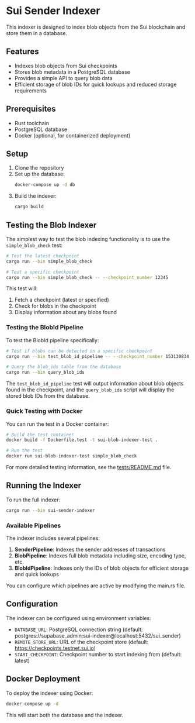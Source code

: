 # Sui Sender Indexer

This indexer is designed to index blob objects from the Sui blockchain and store them in a database.

## Features

- Indexes blob objects from Sui checkpoints
- Stores blob metadata in a PostgreSQL database
- Provides a simple API to query blob data
- Efficient storage of blob IDs for quick lookups and reduced storage requirements

## Prerequisites

- Rust toolchain
- PostgreSQL database
- Docker (optional, for containerized deployment)

## Setup

1. Clone the repository
2. Set up the database:
   ```bash
   docker-compose up -d db
   ```
3. Build the indexer:
   ```bash
   cargo build
   ```

## Testing the Blob Indexer

The simplest way to test the blob indexing functionality is to use the `simple_blob_check` test:

```bash
# Test the latest checkpoint
cargo run --bin simple_blob_check

# Test a specific checkpoint
cargo run --bin simple_blob_check -- --checkpoint_number 12345
```

This test will:
1. Fetch a checkpoint (latest or specified)
2. Check for blobs in the checkpoint
3. Display information about any blobs found

### Testing the BlobId Pipeline

To test the BlobId pipeline specifically:

```bash
# Test if blobs can be detected in a specific checkpoint
cargo run --bin test_blob_id_pipeline -- --checkpoint_number 153130834

# Query the blob_ids table from the database
cargo run --bin query_blob_ids
```

The `test_blob_id_pipeline` test will output information about blob objects found in the checkpoint, and the `query_blob_ids` script will display the stored blob IDs from the database.

### Quick Testing with Docker

You can run the test in a Docker container:

```bash
# Build the test container
docker build -f Dockerfile.test -t sui-blob-indexer-test .

# Run the test
docker run sui-blob-indexer-test simple_blob_check
```

For more detailed testing information, see the [tests/README.md](tests/README.md) file.

## Running the Indexer

To run the full indexer:

```bash
cargo run --bin sui-sender-indexer
```

### Available Pipelines

The indexer includes several pipelines:

1. **SenderPipeline**: Indexes the sender addresses of transactions
2. **BlobPipeline**: Indexes full blob metadata including size, encoding type, etc.
3. **BlobIdPipeline**: Indexes only the IDs of blob objects for efficient storage and quick lookups

You can configure which pipelines are active by modifying the main.rs file.

## Configuration

The indexer can be configured using environment variables:

- `DATABASE_URL`: PostgreSQL connection string (default: postgres://supabase_admin:sui-indexer@localhost:5432/sui_sender)
- `REMOTE_STORE_URL`: URL of the checkpoint store (default: https://checkpoints.testnet.sui.io)
- `START_CHECKPOINT`: Checkpoint number to start indexing from (default: latest)

## Docker Deployment

To deploy the indexer using Docker:

```bash
docker-compose up -d
```

This will start both the database and the indexer.

